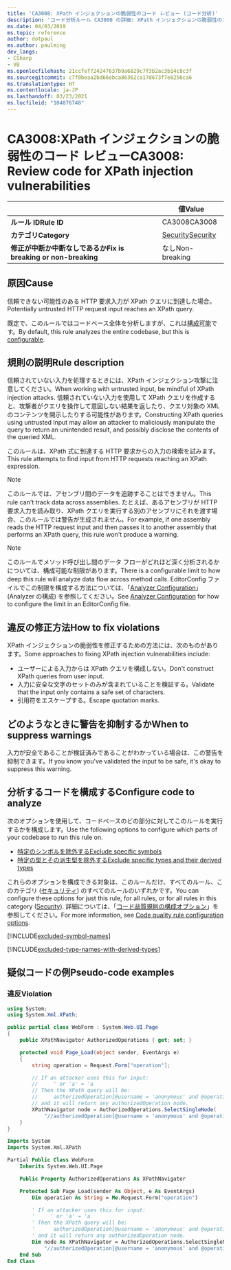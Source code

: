 ```yaml
---
title: 'CA3008: XPath インジェクションの脆弱性のコード レビュー (コード分析)'
description: 'コード分析ルール CA3008 の詳細: XPath インジェクションの脆弱性のコード レビュー'
ms.date: 04/03/2019
ms.topic: reference
author: dotpaul
ms.author: paulming
dev_langs:
- CSharp
- VB
ms.openlocfilehash: 21ccfef724247637b9a6829c7f3b2ac3b14c8c3f
ms.sourcegitcommit: c7f0beaa2bd66ebca86362ca17d673f7e8256ca6
ms.translationtype: HT
ms.contentlocale: ja-JP
ms.lasthandoff: 03/23/2021
ms.locfileid: "104876748"
---
```

# <a name="ca3008-review-code-for-xpath-injection-vulnerabilities"></a><span data-ttu-id="4ca9a-103">CA3008:XPath インジェクションの脆弱性のコード レビュー</span><span class="sxs-lookup"><span data-stu-id="4ca9a-103">CA3008: Review code for XPath injection vulnerabilities</span></span>

| | <span data-ttu-id="4ca9a-104">値</span><span class="sxs-lookup"><span data-stu-id="4ca9a-104">Value</span></span> |
|-|-|
| <span data-ttu-id="4ca9a-105">**ルール ID**</span><span class="sxs-lookup"><span data-stu-id="4ca9a-105">**Rule ID**</span></span> |<span data-ttu-id="4ca9a-106">CA3008</span><span class="sxs-lookup"><span data-stu-id="4ca9a-106">CA3008</span></span>|
| <span data-ttu-id="4ca9a-107">**カテゴリ**</span><span class="sxs-lookup"><span data-stu-id="4ca9a-107">**Category**</span></span> |[<span data-ttu-id="4ca9a-108">Security</span><span class="sxs-lookup"><span data-stu-id="4ca9a-108">Security</span></span>](security-warnings.md)|
| <span data-ttu-id="4ca9a-109">**修正が中断か中断なしであるか**</span><span class="sxs-lookup"><span data-stu-id="4ca9a-109">**Fix is breaking or non-breaking**</span></span> |<span data-ttu-id="4ca9a-110">なし</span><span class="sxs-lookup"><span data-stu-id="4ca9a-110">Non-breaking</span></span>|

## <a name="cause"></a><span data-ttu-id="4ca9a-111">原因</span><span class="sxs-lookup"><span data-stu-id="4ca9a-111">Cause</span></span>

<span data-ttu-id="4ca9a-112">信頼できない可能性のある HTTP 要求入力が XPath クエリに到達した場合。</span><span class="sxs-lookup"><span data-stu-id="4ca9a-112">Potentially untrusted HTTP request input reaches an XPath query.</span></span>

<span data-ttu-id="4ca9a-113">既定で、このルールではコードベース全体を分析しますが、これは[構成可能](#configure-code-to-analyze)です。</span><span class="sxs-lookup"><span data-stu-id="4ca9a-113">By default, this rule analyzes the entire codebase, but this is [configurable](#configure-code-to-analyze).</span></span>

## <a name="rule-description"></a><span data-ttu-id="4ca9a-114">規則の説明</span><span class="sxs-lookup"><span data-stu-id="4ca9a-114">Rule description</span></span>

<span data-ttu-id="4ca9a-115">信頼されていない入力を処理するときには、XPath インジェクション攻撃に注意してください。</span><span class="sxs-lookup"><span data-stu-id="4ca9a-115">When working with untrusted input, be mindful of XPath injection attacks.</span></span> <span data-ttu-id="4ca9a-116">信頼されていない入力を使用して XPath クエリを作成すると、攻撃者がクエリを操作して意図しない結果を返したり、クエリ対象の XML のコンテンツを開示したりする可能性があります。</span><span class="sxs-lookup"><span data-stu-id="4ca9a-116">Constructing XPath queries using untrusted input may allow an attacker to maliciously manipulate the query to return an unintended result, and possibly disclose the contents of the queried XML.</span></span>

<span data-ttu-id="4ca9a-117">このルールは、XPath 式に到達する HTTP 要求からの入力の検索を試みます。</span><span class="sxs-lookup"><span data-stu-id="4ca9a-117">This rule attempts to find input from HTTP requests reaching an XPath expression.</span></span>

> [!NOTE]
> <span data-ttu-id="4ca9a-118">このルールでは、アセンブリ間のデータを追跡することはできません。</span><span class="sxs-lookup"><span data-stu-id="4ca9a-118">This rule can't track data across assemblies.</span></span> <span data-ttu-id="4ca9a-119">たとえば、あるアセンブリが HTTP 要求入力を読み取り、XPath クエリを実行する別のアセンブリにそれを渡す場合、このルールでは警告が生成されません。</span><span class="sxs-lookup"><span data-stu-id="4ca9a-119">For example, if one assembly reads the HTTP request input and then passes it to another assembly that performs an XPath query, this rule won't produce a warning.</span></span>

> [!NOTE]
> <span data-ttu-id="4ca9a-120">このルールでメソッド呼び出し間のデータ フローがどれほど深く分析されるかについては、構成可能な制限があります。</span><span class="sxs-lookup"><span data-stu-id="4ca9a-120">There is a configurable limit to how deep this rule will analyze data flow across method calls.</span></span> <span data-ttu-id="4ca9a-121">EditorConfig ファイルでこの制限を構成する方法については、「[Analyzer Configuration](https://github.com/dotnet/roslyn-analyzers/blob/main/docs/Analyzer%20Configuration.md#dataflow-analysis)」(Analyzer の構成) を参照してください。</span><span class="sxs-lookup"><span data-stu-id="4ca9a-121">See [Analyzer Configuration](https://github.com/dotnet/roslyn-analyzers/blob/main/docs/Analyzer%20Configuration.md#dataflow-analysis) for how to configure the limit in an EditorConfig file.</span></span>

## <a name="how-to-fix-violations"></a><span data-ttu-id="4ca9a-122">違反の修正方法</span><span class="sxs-lookup"><span data-stu-id="4ca9a-122">How to fix violations</span></span>

<span data-ttu-id="4ca9a-123">XPath インジェクションの脆弱性を修正するための方法には、次のものがあります。</span><span class="sxs-lookup"><span data-stu-id="4ca9a-123">Some approaches to fixing XPath injection vulnerabilities include:</span></span>

- <span data-ttu-id="4ca9a-124">ユーザーによる入力からは XPath クエリを構成しない。</span><span class="sxs-lookup"><span data-stu-id="4ca9a-124">Don't construct XPath queries from user input.</span></span>
- <span data-ttu-id="4ca9a-125">入力に安全な文字のセットのみが含まれていることを検証する。</span><span class="sxs-lookup"><span data-stu-id="4ca9a-125">Validate that the input only contains a safe set of characters.</span></span>
- <span data-ttu-id="4ca9a-126">引用符をエスケープする。</span><span class="sxs-lookup"><span data-stu-id="4ca9a-126">Escape quotation marks.</span></span>

## <a name="when-to-suppress-warnings"></a><span data-ttu-id="4ca9a-127">どのようなときに警告を抑制するか</span><span class="sxs-lookup"><span data-stu-id="4ca9a-127">When to suppress warnings</span></span>

<span data-ttu-id="4ca9a-128">入力が安全であることが検証済みであることがわかっている場合は、この警告を抑制できます。</span><span class="sxs-lookup"><span data-stu-id="4ca9a-128">If you know you've validated the input to be safe, it's okay to suppress this warning.</span></span>

## <a name="configure-code-to-analyze"></a><span data-ttu-id="4ca9a-129">分析するコードを構成する</span><span class="sxs-lookup"><span data-stu-id="4ca9a-129">Configure code to analyze</span></span>

<span data-ttu-id="4ca9a-130">次のオプションを使用して、コードベースのどの部分に対してこのルールを実行するかを構成します。</span><span class="sxs-lookup"><span data-stu-id="4ca9a-130">Use the following options to configure which parts of your codebase to run this rule on.</span></span>

- [<span data-ttu-id="4ca9a-131">特定のシンボルを除外する</span><span class="sxs-lookup"><span data-stu-id="4ca9a-131">Exclude specific symbols</span></span>](#exclude-specific-symbols)
- [<span data-ttu-id="4ca9a-132">特定の型とその派生型を除外する</span><span class="sxs-lookup"><span data-stu-id="4ca9a-132">Exclude specific types and their derived types</span></span>](#exclude-specific-types-and-their-derived-types)

<span data-ttu-id="4ca9a-133">これらのオプションを構成できる対象は、このルールだけ、すべてのルール、このカテゴリ ([セキュリティ](security-warnings.md)) のすべてのルールのいずれかです。</span><span class="sxs-lookup"><span data-stu-id="4ca9a-133">You can configure these options for just this rule, for all rules, or for all rules in this category ([Security](security-warnings.md)).</span></span> <span data-ttu-id="4ca9a-134">詳細については、「[コード品質規則の構成オプション](../code-quality-rule-options.md)」を参照してください。</span><span class="sxs-lookup"><span data-stu-id="4ca9a-134">For more information, see [Code quality rule configuration options](../code-quality-rule-options.md).</span></span>

[!INCLUDE[excluded-symbol-names](~/includes/code-analysis/excluded-symbol-names.md)]

[!INCLUDE[excluded-type-names-with-derived-types](~/includes/code-analysis/excluded-type-names-with-derived-types.md)]

## <a name="pseudo-code-examples"></a><span data-ttu-id="4ca9a-135">疑似コードの例</span><span class="sxs-lookup"><span data-stu-id="4ca9a-135">Pseudo-code examples</span></span>

### <a name="violation"></a><span data-ttu-id="4ca9a-136">違反</span><span class="sxs-lookup"><span data-stu-id="4ca9a-136">Violation</span></span>

```csharp
using System;
using System.Xml.XPath;

public partial class WebForm : System.Web.UI.Page
{
    public XPathNavigator AuthorizedOperations { get; set; }

    protected void Page_Load(object sender, EventArgs e)
    {
        string operation = Request.Form["operation"];

        // If an attacker uses this for input:
        //     ' or 'a' = 'a
        // Then the XPath query will be:
        //     authorizedOperation[@username = 'anonymous' and @operationName = '' or 'a' = 'a']
        // and it will return any authorizedOperation node.
        XPathNavigator node = AuthorizedOperations.SelectSingleNode(
            "//authorizedOperation[@username = 'anonymous' and @operationName = '" + operation + "']");
    }
}
```

```vb
Imports System
Imports System.Xml.XPath

Partial Public Class WebForm
    Inherits System.Web.UI.Page

    Public Property AuthorizedOperations As XPathNavigator

    Protected Sub Page_Load(sender As Object, e As EventArgs)
        Dim operation As String = Me.Request.Form("operation")

        ' If an attacker uses this for input:
        '     ' or 'a' = 'a
        ' Then the XPath query will be:
        '      authorizedOperation[@username = 'anonymous' and @operationName = '' or 'a' = 'a']
        ' and it will return any authorizedOperation node.
        Dim node As XPathNavigator = AuthorizedOperations.SelectSingleNode( _
            "//authorizedOperation[@username = 'anonymous' and @operationName = '" + operation + "']")
    End Sub
End Class
```
